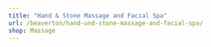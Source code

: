 ```yaml
---
title: "Hand & Stone Massage and Facial Spa"
url: /beaverton/hand-und-stone-massage-and-facial-spa/
shop: Massage
---
```


